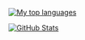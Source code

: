 [![My top languages](https://github-readme-stats-indol-iota-76.vercel.app/api?username=carsonbergen&theme=dracula&count_private=true)](https://github.com/anuraghazra/github-readme-stats)

[![GitHub Stats](https://github-readme-stats-indol-iota-76.vercel.app/api/top-langs/?username=carsonbergen&theme=dracula&layout=compact)](https://github.com/anuraghazra/github-readme-stats)

